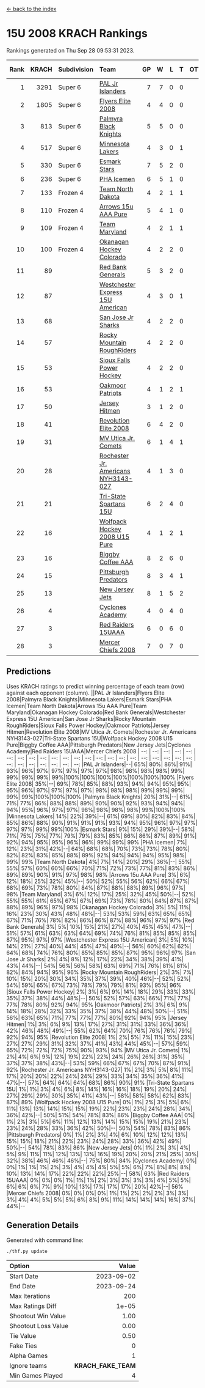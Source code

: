 [<- back to the index](readme.md)
# 15U 2008 KRACH Rankings
Rankings generated on Thu Sep 28 09:53:31 2023.

Rank|KRACH|Subdivision|Team|GP|W|L|T|OTW|OTL|SoS|Exp Wins|Win Diff
---:|---:|:---|:---|---:|---:|---:|---:|---:|---:|---:|---:|---:
1|3291|Super 6|[PAL Jr Islanders](https://gamesheetstats.com/seasons/3664/teams/141018/schedule)|7|7|0|0|1|0|69|7.8|-0.0
2|1805|Super 6|[Flyers Elite 2008](https://gamesheetstats.com/seasons/3664/teams/141014/schedule)|4|4|0|0|0|0|60|4.8|-0.0
3|813|Super 6|[Palmyra Black Knights](https://gamesheetstats.com/seasons/3664/teams/141025/schedule)|5|5|0|0|0|0|22|5.9|0.0
4|517|Super 6|[Minnesota Lakers](https://gamesheetstats.com/seasons/3664/teams/141031/schedule)|4|3|0|1|0|0|81|4.4|0.0
5|330|Super 6|[Esmark Stars](https://gamesheetstats.com/seasons/3664/teams/141024/schedule)|7|5|2|0|0|0|667|5.8|-0.0
6|236|Super 6|[PHA Icemen](https://gamesheetstats.com/seasons/3664/teams/141028/schedule)|6|5|1|0|0|0|268|5.8|-0.0
7|133|Frozen 4|[Team North Dakota](https://gamesheetstats.com/seasons/3664/teams/141033/schedule)|4|2|1|1|0|0|138|3.4|0.0
8|110|Frozen 4|[Arrows 15u AAA Pure](https://gamesheetstats.com/seasons/3664/teams/141020/schedule)|5|4|1|0|0|0|31|4.9|0.0
9|109|Frozen 4|[Team Maryland](https://gamesheetstats.com/seasons/3664/teams/141029/schedule)|4|2|1|1|0|0|129|3.4|0.0
10|100|Frozen 4|[Okanagan Hockey Colorado](https://gamesheetstats.com/seasons/3664/teams/141032/schedule)|4|2|2|0|0|0|152|2.9|0.0
11|89||[Red Bank Generals](https://gamesheetstats.com/seasons/3664/teams/141017/schedule)|5|3|2|0|0|0|167|3.9|0.0
12|87||[Westchester Express 15U American](https://gamesheetstats.com/seasons/3664/teams/141023/schedule)|4|3|0|1|0|0|15|4.4|0.0
13|68||[San Jose Jr Sharks](https://gamesheetstats.com/seasons/3664/teams/141038/schedule)|4|2|2|0|0|0|730|2.8|-0.0
14|57||[Rocky Mountain RoughRiders](https://gamesheetstats.com/seasons/3664/teams/144341/schedule)|4|2|2|0|0|0|129|2.9|0.0
15|53||[Sioux Falls Power Hockey](https://gamesheetstats.com/seasons/3664/teams/141030/schedule)|4|2|2|0|0|0|57|2.9|0.0
16|53||[Oakmoor Patriots](https://gamesheetstats.com/seasons/3664/teams/141034/schedule)|4|1|2|1|0|0|81|2.4|0.0
17|50||[Jersey Hitmen](https://gamesheetstats.com/seasons/3664/teams/141013/schedule)|3|1|2|0|0|0|1648|1.8|-0.0
18|41||[Revolution Elite 2008](https://gamesheetstats.com/seasons/3664/teams/141026/schedule)|6|4|2|0|2|0|45|4.9|0.0
19|31||[MV Utica Jr. Comets](https://gamesheetstats.com/seasons/3664/teams/141021/schedule)|6|1|4|1|0|0|83|2.4|0.0
20|28||[Rochester Jr. Americans NYH3143-027](https://gamesheetstats.com/seasons/3664/teams/141036/schedule)|4|1|3|0|0|0|1033|1.8|-0.0
21|21||[Tri-State Spartans 15U](https://gamesheetstats.com/seasons/3664/teams/144342/schedule)|6|2|4|0|0|0|115|2.8|-0.0
22|16||[Wolfpack Hockey 2008 U15 Pure](https://gamesheetstats.com/seasons/3664/teams/141015/schedule)|4|1|2|1|1|2|671|2.4|0.0
23|16||[Biggby Coffee AAA](https://gamesheetstats.com/seasons/3664/teams/144340/schedule)|8|2|6|0|1|0|279|2.9|0.0
24|15||[Pittsburgh Predators](https://gamesheetstats.com/seasons/3664/teams/141027/schedule)|8|3|4|1|0|1|386|4.4|0.0
25|13||[New Jersey Jets](https://gamesheetstats.com/seasons/3664/teams/141016/schedule)|8|1|5|2|0|0|102|2.9|0.0
26|4||[Cyclones Academy](https://gamesheetstats.com/seasons/3664/teams/141005/schedule)|4|0|4|0|0|1|717|0.9|0.0
27|3||[Red Raiders 15UAAA](https://gamesheetstats.com/seasons/3664/teams/141022/schedule)|6|0|6|0|0|0|97|0.9|0.0
28|3||[Mercer Chiefs 2008](https://gamesheetstats.com/seasons/3664/teams/141012/schedule)|7|0|7|0|0|0|224|0.9|0.0

## Predictions
Uses KRACH ratings to predict winning percentage of each team (row) against each opponent (column).
||PAL Jr Islanders|Flyers Elite 2008|Palmyra Black Knights|Minnesota Lakers|Esmark Stars|PHA Icemen|Team North Dakota|Arrows 15u AAA Pure|Team Maryland|Okanagan Hockey Colorado|Red Bank Generals|Westchester Express 15U American|San Jose Jr Sharks|Rocky Mountain RoughRiders|Sioux Falls Power Hockey|Oakmoor Patriots|Jersey Hitmen|Revolution Elite 2008|MV Utica Jr. Comets|Rochester Jr. Americans NYH3143-027|Tri-State Spartans 15U|Wolfpack Hockey 2008 U15 Pure|Biggby Coffee AAA|Pittsburgh Predators|New Jersey Jets|Cyclones Academy|Red Raiders 15UAAA|Mercer Chiefs 2008
| --: | --: | --: | --: | --: | --: | --: | --: | --: | --: | --: | --: | --: | --: | --: | --: | --: | --: | --: | --: | --: | --: | --: | --: | --: | --: | --: | --: | --: 
|PAL Jr Islanders|--| 65%| 80%| 86%| 91%| 93%| 96%| 97%| 97%| 97%| 97%| 97%| 98%| 98%| 98%| 98%| 99%| 99%| 99%| 99%| 99%|100%|100%|100%|100%|100%|100%|100%
|Flyers Elite 2008| 35%|--| 69%| 78%| 85%| 88%| 93%| 94%| 94%| 95%| 95%| 95%| 96%| 97%| 97%| 97%| 97%| 98%| 98%| 98%| 99%| 99%| 99%| 99%| 99%|100%|100%|100%
|Palmyra Black Knights| 20%| 31%|--| 61%| 71%| 77%| 86%| 88%| 88%| 89%| 90%| 90%| 92%| 93%| 94%| 94%| 94%| 95%| 96%| 97%| 97%| 98%| 98%| 98%| 98%| 99%|100%|100%
|Minnesota Lakers| 14%| 22%| 39%|--| 61%| 69%| 80%| 82%| 83%| 84%| 85%| 86%| 88%| 90%| 91%| 91%| 91%| 93%| 94%| 95%| 96%| 97%| 97%| 97%| 97%| 99%| 99%|100%
|Esmark Stars|  9%| 15%| 29%| 39%|--| 58%| 71%| 75%| 75%| 77%| 79%| 79%| 83%| 85%| 86%| 86%| 87%| 89%| 91%| 92%| 94%| 95%| 95%| 96%| 96%| 99%| 99%| 99%
|PHA Icemen|  7%| 12%| 23%| 31%| 42%|--| 64%| 68%| 68%| 70%| 73%| 73%| 78%| 80%| 82%| 82%| 83%| 85%| 88%| 89%| 92%| 94%| 94%| 94%| 95%| 98%| 99%| 99%
|Team North Dakota|  4%|  7%| 14%| 20%| 29%| 36%|--| 55%| 55%| 57%| 60%| 60%| 66%| 70%| 71%| 72%| 73%| 77%| 81%| 83%| 86%| 89%| 89%| 90%| 91%| 97%| 98%| 98%
|Arrows 15u AAA Pure|  3%|  6%| 12%| 18%| 25%| 32%| 45%|--| 50%| 52%| 55%| 56%| 62%| 66%| 67%| 68%| 69%| 73%| 78%| 80%| 84%| 87%| 88%| 88%| 89%| 96%| 97%| 98%
|Team Maryland|  3%|  6%| 12%| 17%| 25%| 32%| 45%| 50%|--| 52%| 55%| 55%| 61%| 65%| 67%| 67%| 69%| 73%| 78%| 80%| 84%| 87%| 87%| 88%| 89%| 96%| 97%| 98%
|Okanagan Hockey Colorado|  3%|  5%| 11%| 16%| 23%| 30%| 43%| 48%| 48%|--| 53%| 53%| 59%| 63%| 65%| 65%| 67%| 71%| 76%| 78%| 82%| 86%| 86%| 87%| 88%| 96%| 97%| 97%
|Red Bank Generals|  3%|  5%| 10%| 15%| 21%| 27%| 40%| 45%| 45%| 47%|--| 51%| 57%| 61%| 63%| 63%| 64%| 69%| 74%| 76%| 81%| 85%| 85%| 85%| 87%| 95%| 97%| 97%
|Westchester Express 15U American|  3%|  5%| 10%| 14%| 21%| 27%| 40%| 44%| 45%| 47%| 49%|--| 56%| 60%| 62%| 62%| 64%| 68%| 74%| 76%| 80%| 85%| 85%| 85%| 87%| 95%| 96%| 97%
|San Jose Jr Sharks|  2%|  4%|  8%| 12%| 17%| 22%| 34%| 38%| 39%| 41%| 43%| 44%|--| 54%| 56%| 56%| 58%| 63%| 69%| 71%| 76%| 81%| 81%| 82%| 84%| 94%| 95%| 96%
|Rocky Mountain RoughRiders|  2%|  3%|  7%| 10%| 15%| 20%| 30%| 34%| 35%| 37%| 39%| 40%| 46%|--| 52%| 52%| 54%| 59%| 65%| 67%| 73%| 78%| 79%| 79%| 81%| 93%| 95%| 96%
|Sioux Falls Power Hockey|  2%|  3%|  6%|  9%| 14%| 18%| 29%| 33%| 33%| 35%| 37%| 38%| 44%| 48%|--| 50%| 52%| 57%| 63%| 66%| 71%| 77%| 77%| 78%| 80%| 92%| 94%| 95%
|Oakmoor Patriots|  2%|  3%|  6%|  9%| 14%| 18%| 28%| 32%| 33%| 35%| 37%| 38%| 44%| 48%| 50%|--| 51%| 56%| 63%| 65%| 71%| 77%| 77%| 77%| 80%| 92%| 94%| 95%
|Jersey Hitmen|  1%|  3%|  6%|  9%| 13%| 17%| 27%| 31%| 31%| 33%| 36%| 36%| 42%| 46%| 48%| 49%|--| 55%| 62%| 64%| 70%| 76%| 76%| 76%| 79%| 92%| 94%| 95%
|Revolution Elite 2008|  1%|  2%|  5%|  7%| 11%| 15%| 23%| 27%| 27%| 29%| 31%| 32%| 37%| 41%| 43%| 44%| 45%|--| 57%| 59%| 65%| 72%| 72%| 72%| 75%| 90%| 93%| 94%
|MV Utica Jr. Comets|  1%|  2%|  4%|  6%|  9%| 12%| 19%| 22%| 22%| 24%| 26%| 26%| 31%| 35%| 37%| 37%| 38%| 43%|--| 53%| 59%| 66%| 67%| 67%| 70%| 87%| 91%| 92%
|Rochester Jr. Americans NYH3143-027|  1%|  2%|  3%|  5%|  8%| 11%| 17%| 20%| 20%| 22%| 24%| 24%| 29%| 33%| 34%| 35%| 36%| 41%| 47%|--| 57%| 64%| 64%| 64%| 68%| 86%| 90%| 91%
|Tri-State Spartans 15U|  1%|  1%|  3%|  4%|  6%|  8%| 14%| 16%| 16%| 18%| 19%| 20%| 24%| 27%| 29%| 29%| 30%| 35%| 41%| 43%|--| 58%| 58%| 58%| 62%| 83%| 87%| 89%
|Wolfpack Hockey 2008 U15 Pure|  0%|  1%|  2%|  3%|  5%|  6%| 11%| 13%| 13%| 14%| 15%| 15%| 19%| 22%| 23%| 23%| 24%| 28%| 34%| 36%| 42%|--| 50%| 51%| 54%| 78%| 83%| 86%
|Biggby Coffee AAA|  0%|  1%|  2%|  3%|  5%|  6%| 11%| 12%| 13%| 14%| 15%| 15%| 19%| 21%| 23%| 23%| 24%| 28%| 33%| 36%| 42%| 50%|--| 50%| 54%| 78%| 83%| 86%
|Pittsburgh Predators|  0%|  1%|  2%|  3%|  4%|  6%| 10%| 12%| 12%| 13%| 15%| 15%| 18%| 21%| 22%| 23%| 24%| 28%| 33%| 36%| 42%| 49%| 50%|--| 54%| 78%| 83%| 86%
|New Jersey Jets|  0%|  1%|  2%|  3%|  4%|  5%|  9%| 11%| 11%| 12%| 13%| 13%| 16%| 19%| 20%| 20%| 21%| 25%| 30%| 32%| 38%| 46%| 46%| 46%|--| 75%| 80%| 84%
|Cyclones Academy|  0%|  0%|  1%|  1%|  1%|  2%|  3%|  4%|  4%|  4%|  5%|  5%|  6%|  7%|  8%|  8%|  8%| 10%| 13%| 14%| 17%| 22%| 22%| 22%| 25%|--| 58%| 63%
|Red Raiders 15UAAA|  0%|  0%|  0%|  1%|  1%|  1%|  2%|  3%|  3%|  3%|  3%|  4%|  5%|  5%|  6%|  6%|  6%|  7%|  9%| 10%| 13%| 17%| 17%| 17%| 20%| 42%|--| 56%
|Mercer Chiefs 2008|  0%|  0%|  0%|  0%|  1%|  1%|  2%|  2%|  2%|  3%|  3%|  3%|  4%|  4%|  5%|  5%|  5%|  6%|  8%|  9%| 11%| 14%| 14%| 14%| 16%| 37%| 44%|--

## Generation Details

Generated with command line:
```
./thf.py update
```

| Option | Value |
| :----- | ----: |
| Start Date | 2023-09-02 |
| End Date | 2023-09-24 |
| Max Iterations | 200 |
| Max Ratings Diff | 1e-05 |
| Shootout Win Value | 1.00 |
| Shootout Loss Value | 0.00 |
| Tie Value | 0.50 |
| Fake Ties | 0 |
| Alpha Games | 1 |
| Ignore teams | __KRACH_FAKE_TEAM__ |
| Min Games Played | 4 |


